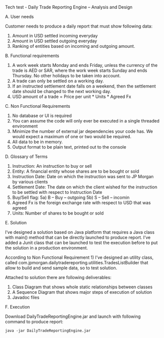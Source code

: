 Tech test - Daily Trade Reporting Engine – Analysis and Design

A. User needs

Customer needs to produce a daily report that must show following data:
1)	Amount in USD settled incoming everyday
2)	Amount in USD settled outgoing everyday
3)	Ranking of entities based on incoming and outgoing amount.

B. Functional requirements
1)	A work week starts Monday and ends Friday, unless the currency of the trade is AED or SAR, where the work week starts Sunday and ends Thursday. No other holidays to be taken into account. 
2)	A trade can only be settled on a working day. 
3)	If an instructed settlement date falls on a weekend, then the settlement date should be changed to the next working day. 
4)	USD amount of a trade = Price per unit * Units * Agreed Fx 

C. Non Functional Requirements
1)	No database or UI is required 
2)	You can assume the code will only ever be executed in a single threaded environment 
3)	Minimize the number of external jar dependencies your code has. We would expect a maximum of one or two would be required. 
4)	All data to be in memory. 
5)	Output format to be plain text, printed out to the console 

D. Glossary of Terms
1) Instruction: An instruction to buy or sell
2) Entity: A financial entity whose shares are to be bought or sold
3) Instruction Date: Date on which the instruction was sent to JP Morgan by various clients
4) Settlement Date: The date on which the client wished for the instruction to be settled with respect to Instruction Date
5) Buy/Sell flag:
    5a) B – Buy – outgoing
    5b) S – Sell – incomin
6) Agreed Fx is the foreign exchange rate with respect to USD that was agreed
7) Units: Number of shares to be bought or sold

E. Solution

I’ve designed a solution based on Java platform that requires a Java class with main() method that can be directly launched
to produce report. I’ve added a Junit class that can be launched to test the execution before to put the solution in 
a production environment.

According to Non Functional Requirement 1) I’ve designed an utility class, called com.jpmorgan.dailytradereporting.utilities.TradesListBuilder 
that allow to build and send sample data, so to test solution.

Attached to solution there are following deliverables:
1) Class Diagram that shows whole static relationships between classes
2) A Sequence Diagram that shows major steps of execution of solution
3) Javadoc files

F. Execution

Download DailyTradeReportingEngine.jar and launch with following command to produce report:

    java -jar DailyTradeReportingEngine.jar
